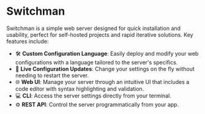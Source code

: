 # Switchman

Switchman is a simple web server designed for quick installation and usability, perfect for self-hosted projects and rapid iterative solutions. Key features include:
- 🛠️ __Custom Configuration Language__: Easily deploy and modify your web configurations with a language tailored to the server's specifics.
- 🔁 __Live Configuration Updates__: Change your settings on the fly without needing to restart the server.
- 🌐 __Web UI__: Manage your server through an intuitive UI that includes a code editor with syntax highlighting and validation.
- 💻 __CLI__: Access the server settings directly from your terminal.
- ⚙️ __REST API__: Control the server programmatically from your app.
